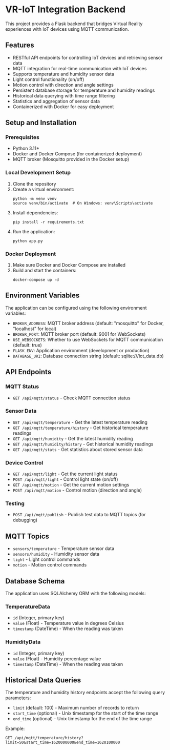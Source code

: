 # VR-IoT Integration Backend

This project provides a Flask backend that bridges Virtual Reality experiences with IoT devices using MQTT communication.

## Features

- RESTful API endpoints for controlling IoT devices and retrieving sensor data
- MQTT integration for real-time communication with IoT devices
- Supports temperature and humidity sensor data
- Light control functionality (on/off)
- Motion control with direction and angle settings
- Persistent database storage for temperature and humidity readings
- Historical data querying with time range filtering
- Statistics and aggregation of sensor data
- Containerized with Docker for easy deployment

## Setup and Installation

### Prerequisites

- Python 3.11+
- Docker and Docker Compose (for containerized deployment)
- MQTT broker (Mosquitto provided in the Docker setup)

### Local Development Setup

1. Clone the repository
2. Create a virtual environment:
   ```
   python -m venv venv
   source venv/bin/activate  # On Windows: venv\Scripts\activate
   ```
3. Install dependencies:
   ```
   pip install -r requirements.txt
   ```
4. Run the application:
   ```
   python app.py
   ```

### Docker Deployment

1. Make sure Docker and Docker Compose are installed
2. Build and start the containers:
   ```
   docker-compose up -d
   ```

## Environment Variables

The application can be configured using the following environment variables:

- `BROKER_ADDRESS`: MQTT broker address (default: "mosquitto" for Docker, "localhost" for local)
- `BROKER_PORT`: MQTT broker port (default: 9001 for WebSockets)
- `USE_WEBSOCKETS`: Whether to use WebSockets for MQTT communication (default: true)
- `FLASK_ENV`: Application environment (development or production)
- `DATABASE_URI`: Database connection string (default: sqlite:///iot_data.db)

## API Endpoints

### MQTT Status
- `GET /api/mqtt/status` - Check MQTT connection status

### Sensor Data
- `GET /api/mqtt/temperature` - Get the latest temperature reading
- `GET /api/mqtt/temperature/history` - Get historical temperature readings
- `GET /api/mqtt/humidity` - Get the latest humidity reading
- `GET /api/mqtt/humidity/history` - Get historical humidity readings
- `GET /api/mqtt/stats` - Get statistics about stored sensor data

### Device Control
- `GET /api/mqtt/light` - Get the current light status
- `POST /api/mqtt/light` - Control light state (on/off)
- `GET /api/mqtt/motion` - Get the current motion settings
- `POST /api/mqtt/motion` - Control motion (direction and angle)

### Testing
- `POST /api/mqtt/publish` - Publish test data to MQTT topics (for debugging)

## MQTT Topics

- `sensors/temperature` - Temperature sensor data
- `sensors/humidity` - Humidity sensor data
- `light` - Light control commands
- `motion` - Motion control commands

## Database Schema

The application uses SQLAlchemy ORM with the following models:

### TemperatureData
- `id` (Integer, primary key)
- `value` (Float) - Temperature value in degrees Celsius
- `timestamp` (DateTime) - When the reading was taken

### HumidityData
- `id` (Integer, primary key)
- `value` (Float) - Humidity percentage value
- `timestamp` (DateTime) - When the reading was taken

## Historical Data Queries

The temperature and humidity history endpoints accept the following query parameters:

- `limit` (default: 100) - Maximum number of records to return
- `start_time` (optional) - Unix timestamp for the start of the time range
- `end_time` (optional) - Unix timestamp for the end of the time range

Example:
```
GET /api/mqtt/temperature/history?limit=50&start_time=1620000000&end_time=1620100000
```
